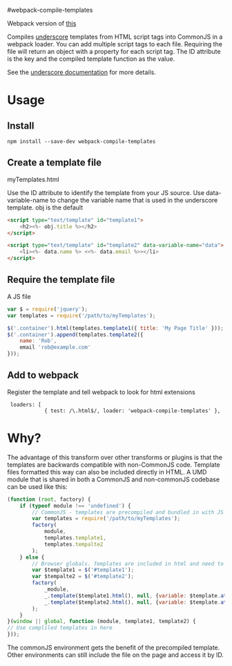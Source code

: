 #webpack-compile-templates

Webpack version of [this](https://githubt.com/robrichard/browserify-compile-templates)

Compiles [underscore](http://underscorejs.org/#template) templates from HTML script tags into CommonJS in a webpack loader. You can add multiple script tags to  each file. Requiring the file will return an object with a property for each script tag. The ID attribute is the key and the compiled template function as the value.

See the [underscore documentation](http://underscorejs.org/#template) for more details.


# Usage

## Install

```
npm install --save-dev webpack-compile-templates
```

## Create a template file
myTemplates.html

Use the ID attribute to identify the template from your JS source.
Use data-variable-name to change the variable name that is used in the underscore template. obj is the default

```html
<script type="text/template" id="template1">
	<h2><%- obj.title %></h2>
</script>

<script type="text/template" id="template2" data-variable-name="data">
	<li><%- data.name %> <<%- data.email %>></li>
</script>
```

## Require the template file
A JS file

```javascript
var $ = require('jquery');
var templates = require('/path/to/myTemplates');

$('.container').html(templates.template1({ title: 'My Page Title' }));
$('.container').append(templates.template2({
	name: 'Rob',
	email 'rob@example.com'
}));
```

## Add to webpack
Register the template and tell webpack to look for html extensions
```
 loaders: [
            { test: /\.html$/, loader: 'webpack-compile-templates' },
```

# Why?
The advantage of this transform over other transforms or plugins is that the templates are backwards compatible with non-CommonJS code. Template files formatted this way can also be included directly in HTML. A UMD module that is shared in both a CommonJS and non-commonJS codebase can be used like this:

```javascript
(function (root, factory) {
    if (typeof module !== 'undefined') {
        // CommonJS - templates are precompiled and bundled in with JS
        var templates = require('/path/to/myTemplates');
        factory(
            module,
            templates.template1,
            templates.tempalte2
        );
    } else {
        // Browser globals. Templates are included in html and need to be compiled client-side
        var $template1 = $('#template1');
        var $tempalte2 = $('#template2');
        factory(
            _module,
            _.template($template1.html(), null, {variable: $template.attr('data-variable-name')),
            _.template($template2.html(), null, {variable: $template.attr('data-variable-name'))
        );
    }
}(window || global, function (module, template1, template2) {
// Use compliled templates in here
}));
```

The commonJS environment gets the benefit of the precompiled template. Other environments can still include the file on the page and access it by ID.
